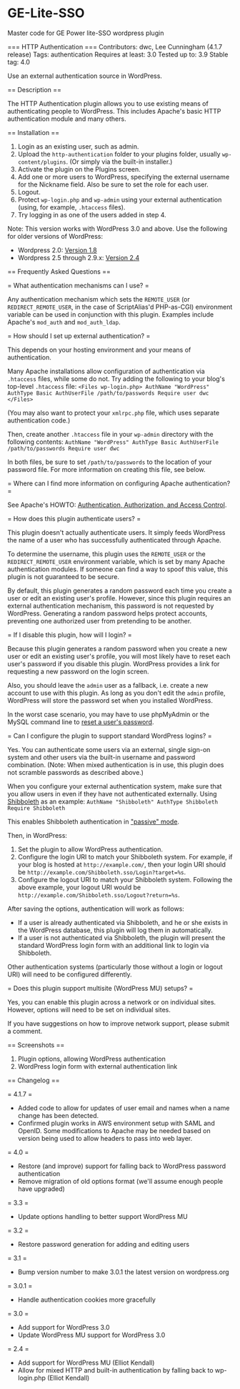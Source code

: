 # GE-Lite-SSO
Master code for GE Power lite-SSO wordpress plugin

=== HTTP Authentication ===
Contributors: dwc, Lee Cunningham (4.1.7 release)
Tags: authentication
Requires at least: 3.0
Tested up to: 3.9
Stable tag: 4.0

Use an external authentication source in WordPress.

== Description ==

The HTTP Authentication plugin allows you to use existing means of authenticating people to WordPress. This includes Apache's basic HTTP authentication module and many others.

== Installation ==

1. Login as an existing user, such as admin.
2. Upload the `http-authentication` folder to your plugins folder, usually `wp-content/plugins`. (Or simply via the built-in installer.)
3. Activate the plugin on the Plugins screen.
4. Add one or more users to WordPress, specifying the external username for the Nickname field. Also be sure to set the role for each user.
5. Logout.
6. Protect `wp-login.php` and `wp-admin` using your external authentication (using, for example, `.htaccess` files).
7. Try logging in as one of the users added in step 4.

Note: This version works with WordPress 3.0 and above. Use the following for older versions of WordPress:

* Wordpress 2.0: [Version 1.8](http://downloads.wordpress.org/plugin/http-authentication.1.8.zip)
* Wordpress 2.5 through 2.9.x: [Version 2.4](http://downloads.wordpress.org/plugin/http-authentication.2.4.zip)

== Frequently Asked Questions ==

= What authentication mechanisms can I use? =

Any authentication mechanism which sets the `REMOTE_USER` (or `REDIRECT_REMOTE_USER`, in the case of ScriptAlias'd PHP-as-CGI) environment variable can be used in conjunction with this plugin. Examples include Apache's `mod_auth` and `mod_auth_ldap`.

= How should I set up external authentication? =

This depends on your hosting environment and your means of authentication.

Many Apache installations allow configuration of authentication via `.htaccess` files, while some do not. Try adding the following to your blog's top-level `.htaccess` file:
`<Files wp-login.php>
AuthName "WordPress"
AuthType Basic
AuthUserFile /path/to/passwords
Require user dwc
</Files>`

(You may also want to protect your `xmlrpc.php` file, which uses separate authentication code.)

Then, create another `.htaccess` file in your `wp-admin` directory with the following contents:
`AuthName "WordPress"
AuthType Basic
AuthUserFile /path/to/passwords
Require user dwc`

In both files, be sure to set `/path/to/passwords` to the location of your password file. For more information on creating this file, see below.

= Where can I find more information on configuring Apache authentication? =

See Apache's HOWTO: [Authentication, Authorization, and Access Control](http://httpd.apache.org/docs/howto/auth.html).

= How does this plugin authenticate users? =

This plugin doesn't actually authenticate users. It simply feeds WordPress the name of a user who has successfully authenticated through Apache.

To determine the username, this plugin uses the `REMOTE_USER` or the `REDIRECT_REMOTE_USER` environment variable, which is set by many Apache authentication modules. If someone can find a way to spoof this value, this plugin is not guaranteed to be secure.

By default, this plugin generates a random password each time you create a user or edit an existing user's profile. However, since this plugin requires an external authentication mechanism, this password is not requested by WordPress. Generating a random password helps protect accounts, preventing one authorized user from pretending to be another.

= If I disable this plugin, how will I login? =

Because this plugin generates a random password when you create a new user or edit an existing user's profile, you will most likely have to reset each user's password if you disable this plugin. WordPress provides a link for requesting a new password on the login screen.

Also, you should leave the `admin` user as a fallback, i.e. create a new account to use with this plugin. As long as you don't edit the `admin` profile, WordPress will store the password set when you installed WordPress.

In the worst case scenario, you may have to use phpMyAdmin or the MySQL command line to [reset a user's password](http://codex.wordpress.org/Resetting_Your_Password).

= Can I configure the plugin to support standard WordPress logins? =

Yes. You can authenticate some users via an external, single sign-on system and other users via the built-in username and password combination. (Note: When mixed authentication is in use, this plugin does not scramble passwords as described above.)

When you configure your external authentication system, make sure that you allow users in even if they have not authenticated externally. Using [Shibboleth](http://shibboleth.internet2.edu/) as an example:
`AuthName "Shibboleth"
AuthType Shibboleth
Require Shibboleth`

This enables Shibboleth authentication in ["passive" mode](https://wiki.shibboleth.net/confluence/display/SHIB2/NativeSPProtectContent).

Then, in WordPress:

1. Set the plugin to allow WordPress authentication.
2. Configure the login URI to match your Shibboleth system. For example, if your blog is hosted at `http://example.com/`, then your login URI should be `http://example.com/Shibboleth.sso/Login?target=%s`.
3. Configure the logout URI to match your Shibboleth system. Following the above example, your logout URI would be `http://example.com/Shibboleth.sso/Logout?return=%s`.

After saving the options, authentication will work as follows:

* If a user is already authenticated via Shibboleth, and he or she exists in the WordPress database, this plugin will log them in automatically.
* If a user is not authenticated via Shibboleth, the plugin will present the standard WordPress login form with an additional link to login via Shibboleth.

Other authentication systems (particularly those without a login or logout URI) will need to be configured differently.

= Does this plugin support multisite (WordPress MU) setups? =

Yes, you can enable this plugin across a network or on individual sites. However, options will need to be set on individual sites.

If you have suggestions on how to improve network support, please submit a comment.

== Screenshots ==

1. Plugin options, allowing WordPress authentication
2. WordPress login form with external authentication link

== Changelog ==

= 4.1.7 =
* Added code to allow for updates of user email and names when a name change has been detected.
* Confirmed plugin works in AWS environment setup with SAML and OpenID. Some modifications to Apache may be needed based on version being used to allow headers to pass into web layer.

= 4.0 =
* Restore (and improve) support for falling back to WordPress password authentication
* Remove migration of old options format (we'll assume enough people have upgraded)

= 3.3 =
* Update options handling to better support WordPress MU

= 3.2 =
* Restore password generation for adding and editing users

= 3.1 =
* Bump version number to make 3.0.1 the latest version on wordpress.org

= 3.0.1 =
* Handle authentication cookies more gracefully

= 3.0 =
* Add support for WordPress 3.0
* Update WordPress MU support for WordPress 3.0

= 2.4 =
* Add support for WordPress MU (Elliot Kendall)
* Allow for mixed HTTP and built-in authentication by falling back to wp-login.php (Elliot Kendall)
